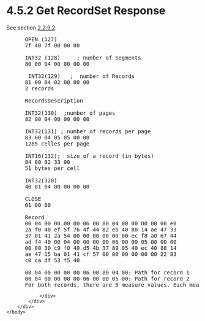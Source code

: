 <html dir="LTR" xmlns:mshelp="http://msdn.microsoft.com/mshelp" xmlns:ddue="http://ddue.schemas.microsoft.com/authoring/2003/5" xmlns:xlink="http://www.w3.org/1999/xlink" xmlns:tool="http://www.microsoft.com/tooltip">
    <head>
        <meta http-equiv="Content-Type" content="text/html; CHARSET=utf-8"></meta>
        <meta name="save" content="history"></meta>
        <title>4.5.2 Get RecordSet Response</title>
        <xml>
            <mshelp:toctitle title="4.5.2 Get RecordSet Response"></mshelp:toctitle>
            <mshelp:rltitle title="[MS-SSAS8]: Get RecordSet Response"></mshelp:rltitle>
            <mshelp:keyword index="A" term="9c2c26e3-87b2-4da8-b3ba-e986b12ff1eb"></mshelp:keyword>
            <mshelp:attr name="DCSext.ContentType" value="open specification"></mshelp:attr>
            <mshelp:attr name="AssetID" value="9c2c26e3-87b2-4da8-b3ba-e986b12ff1eb"></mshelp:attr>
            <mshelp:attr name="TopicType" value="kbRef"></mshelp:attr>
            <mshelp:attr name="DCSext.Title" value="[MS-SSAS8]: Get RecordSet Response" />
        </xml>
    </head>
    <body>
        <div id="header">
            <h1 class="heading">4.5.2 Get RecordSet Response</h1>
        </div>
        <div id="mainSection">
            <div id="mainBody">
                <div id="allHistory" class="saveHistory"></div>
                <div id="sectionSection0" class="section" name="collapseableSection">
                    

<p>See section <a href="f7a24ba6-6239-48ef-8014-74bf69bd3062.md">2.2.9.2</a>.</p>

<dl>
<dd>
<div><pre> OPEN (127)
 7f 40 7f 00 00 00
  
 INT32 (128)     ; number of Segments
 80 00 04 00 00 00 00
  
  INT32(129)   ;  number of Records
 81 00 04 02 00 00 00
 2 records
  
 RecordsDescription
  
 INT32(130)  ;number of pages
 82 00 04 00 00 00 00
  
 INT32(131) ; number of records per page
 83 00 04 05 05 00 00
 1285 celles per page
  
 INT16(132);  size of a record (in bytes)
 84 00 02 33 00
 51 bytes per cell
  
 INT32(320)
 40 01 04 00 00 00 00
  
 CLOSE
 01 00 00
  
 Record 
 00 04 00 00 00 00 06 00 80 04 00 00 00 00 00 e0  
 2a f0 40 ef 5f 76 4f 44 82 eb 40 80 14 ae 47 33  
 37 01 41 2a 54 00 00 00 00 00 00 ec f8 a0 67 44  
 ad f4 40 00 04 00 00 00 00 06 00 00 05 00 00 00  
 00 00 30 c9 f0 40 d5 4b 37 89 95 40 ec 40 88 14  
 ae 47 15 ba 01 41 cf 57 00 00 00 00 00 00 22 83  
 c0 ca df 53 f5 40 
  
 00 04 00 00 00 00 06 00 80 04 00: Path for record 1
 00 04 00 00 00 00 06 00 00 05 00: Path for record 2
 For both records, there are 5 measure values. Each measure is a Double (8 bytes). 
</pre></div>
</dd></dl>


                </div>
            </div>
        </div>
    </body>
</html>